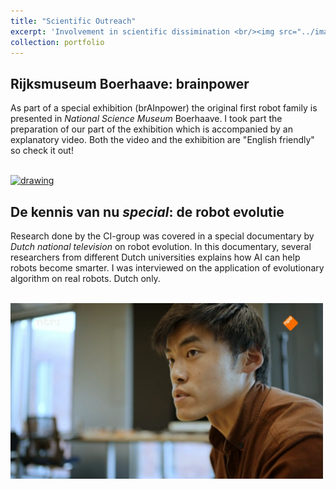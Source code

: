 ```yaml
---
title: "Scientific Outreach"
excerpt: 'Involvement in scientific dissimination <br/><img src="../images/kennis.png" alt="drawing" width="500"/>'
collection: portfolio
---
```

Rijksmuseum Boerhaave: brainpower
-
As part of a special exhibition (brAInpower) the original first robot family is presented in _National Science Museum_ Boerhaave.
I took part the preparation of our part of the exhibition which is accompanied by an explanatory video.
Both the video and the exhibition are "English friendly" so check it out!

[<br/><img src="../../images/Boerhaave.png" alt="drawing" width="500"/>](https://vimeo.com/742442764/233b007f53)


De kennis van nu _special_: de robot evolutie 
-
Research done by the CI-group was covered in a special documentary by _Dutch national television_ on robot evolution. 
In this documentary, several researchers from different Dutch universities explains how AI can help robots become smarter. 
I was interviewed on the application of evolutionary algorithm on real robots. Dutch only. 

[<br/><img src="../images/kennis.png" alt="drawing" width="500"/>](https://dekennisvannu.nl/site/media/De-Kennis-van-Nu-special-De-Robot-Evolutie/VPWON_1330215) 
